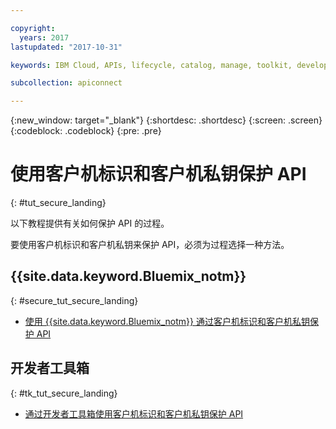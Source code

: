 ```yaml
---

copyright:
  years: 2017
lastupdated: "2017-10-31"

keywords: IBM Cloud, APIs, lifecycle, catalog, manage, toolkit, develop, dev portal, tutorials

subcollection: apiconnect

---
```



{:new_window: target="_blank"}
{:shortdesc: .shortdesc}
{:screen: .screen}
{:codeblock: .codeblock}
{:pre: .pre}

# 使用客户机标识和客户机私钥保护 API
{: #tut_secure_landing}

以下教程提供有关如何保护 API 的过程。

要使用客户机标识和客户机私钥来保护 API，必须为过程选择一种方法。

## {{site.data.keyword.Bluemix_notm}}
{: #secure_tut_secure_landing}

- [使用 {{site.data.keyword.Bluemix_notm}} 通过客户机标识和客户机私钥保护 API](/docs/services/apiconnect/tutorials?topic=apiconnect-tut_secure_id_secret_bm)

## 开发者工具箱
{: #tk_tut_secure_landing}

- [通过开发者工具箱使用客户机标识和客户机私钥保护 API](/docs/services/apiconnect/tutorials?topic=apiconnect-tut_secure_id_secret_tk)












